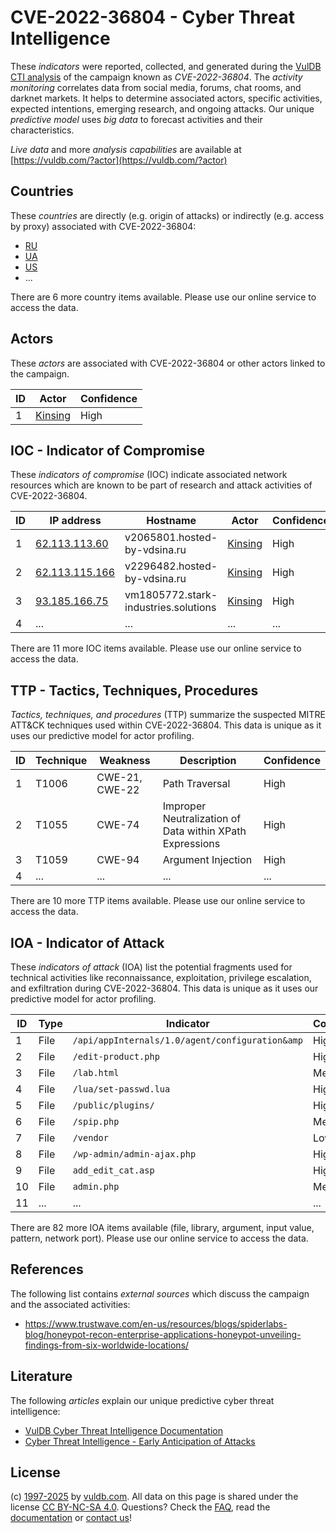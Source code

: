 # CVE-2022-36804 - Cyber Threat Intelligence

These _indicators_ were reported, collected, and generated during the [VulDB CTI analysis](https://vuldb.com/?kb.cti) of the campaign known as _CVE-2022-36804_. The _activity monitoring_ correlates data from social media, forums, chat rooms, and darknet markets. It helps to determine associated actors, specific activities, expected intentions, emerging research, and ongoing attacks. Our unique _predictive model_ uses _big data_ to forecast activities and their characteristics.

_Live data_ and more _analysis capabilities_ are available at [https://vuldb.com/?actor](https://vuldb.com/?actor)

## Countries

These _countries_ are directly (e.g. origin of attacks) or indirectly (e.g. access by proxy) associated with CVE-2022-36804:

* [RU](https://vuldb.com/?country.ru)
* [UA](https://vuldb.com/?country.ua)
* [US](https://vuldb.com/?country.us)
* ...

There are 6 more country items available. Please use our online service to access the data.

## Actors

These _actors_ are associated with CVE-2022-36804 or other actors linked to the campaign.

ID | Actor | Confidence
-- | ----- | ----------
1 | [Kinsing](https://vuldb.com/?actor.kinsing) | High

## IOC - Indicator of Compromise

These _indicators of compromise_ (IOC) indicate associated network resources which are known to be part of research and attack activities of CVE-2022-36804.

ID | IP address | Hostname | Actor | Confidence
-- | ---------- | -------- | ----- | ----------
1 | [62.113.113.60](https://vuldb.com/?ip.62.113.113.60) | v2065801.hosted-by-vdsina.ru | [Kinsing](https://vuldb.com/?actor.kinsing) | High
2 | [62.113.115.166](https://vuldb.com/?ip.62.113.115.166) | v2296482.hosted-by-vdsina.ru | [Kinsing](https://vuldb.com/?actor.kinsing) | High
3 | [93.185.166.75](https://vuldb.com/?ip.93.185.166.75) | vm1805772.stark-industries.solutions | [Kinsing](https://vuldb.com/?actor.kinsing) | High
4 | ... | ... | ... | ...

There are 11 more IOC items available. Please use our online service to access the data.

## TTP - Tactics, Techniques, Procedures

_Tactics, techniques, and procedures_ (TTP) summarize the suspected MITRE ATT&CK techniques used within CVE-2022-36804. This data is unique as it uses our predictive model for actor profiling.

ID | Technique | Weakness | Description | Confidence
-- | --------- | -------- | ----------- | ----------
1 | T1006 | CWE-21, CWE-22 | Path Traversal | High
2 | T1055 | CWE-74 | Improper Neutralization of Data within XPath Expressions | High
3 | T1059 | CWE-94 | Argument Injection | High
4 | ... | ... | ... | ...

There are 10 more TTP items available. Please use our online service to access the data.

## IOA - Indicator of Attack

These _indicators of attack_ (IOA) list the potential fragments used for technical activities like reconnaissance, exploitation, privilege escalation, and exfiltration during CVE-2022-36804. This data is unique as it uses our predictive model for actor profiling.

ID | Type | Indicator | Confidence
-- | ---- | --------- | ----------
1 | File | `/api/appInternals/1.0/agent/configuration&amp` | High
2 | File | `/edit-product.php` | High
3 | File | `/lab.html` | Medium
4 | File | `/lua/set-passwd.lua` | High
5 | File | `/public/plugins/` | High
6 | File | `/spip.php` | Medium
7 | File | `/vendor` | Low
8 | File | `/wp-admin/admin-ajax.php` | High
9 | File | `add_edit_cat.asp` | High
10 | File | `admin.php` | Medium
11 | ... | ... | ...

There are 82 more IOA items available (file, library, argument, input value, pattern, network port). Please use our online service to access the data.

## References

The following list contains _external sources_ which discuss the campaign and the associated activities:

* https://www.trustwave.com/en-us/resources/blogs/spiderlabs-blog/honeypot-recon-enterprise-applications-honeypot-unveiling-findings-from-six-worldwide-locations/

## Literature

The following _articles_ explain our unique predictive cyber threat intelligence:

* [VulDB Cyber Threat Intelligence Documentation](https://vuldb.com/?kb.cti)
* [Cyber Threat Intelligence - Early Anticipation of Attacks](https://www.scip.ch/en/?labs.20201022)

## License

(c) [1997-2025](https://vuldb.com/?kb.changelog) by [vuldb.com](https://vuldb.com/?kb.about). All data on this page is shared under the license [CC BY-NC-SA 4.0](https://creativecommons.org/licenses/by-nc-sa/4.0/). Questions? Check the [FAQ](https://vuldb.com/?kb.faq), read the [documentation](https://vuldb.com/?kb) or [contact us](https://vuldb.com/?contact)!
